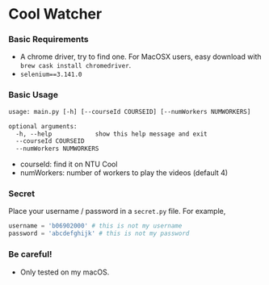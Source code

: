 # Cool Watcher

### Basic Requirements
- A chrome driver, try to find one. For MacOSX users, easy download with `brew cask install chromedriver`.
- `selenium==3.141.0`

### Basic Usage
```txt
usage: main.py [-h] [--courseId COURSEID] [--numWorkers NUMWORKERS]

optional arguments:
  -h, --help            show this help message and exit
  --courseId COURSEID
  --numWorkers NUMWORKERS
```
- courseId: find it on NTU Cool
- numWorkers: number of workers to play the videos (default 4)

### Secret
Place your username / password in a `secret.py` file. For example,
```python
username = 'b06902000' # this is not my username
password = 'abcdefghijk' # this is not my password
```

### Be careful!
- Only tested on my macOS.
